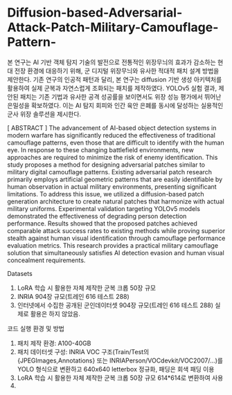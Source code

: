 # Diffusion-based-Adversarial-Attack-Patch-Military-Camouflage-Pattern-
본 연구는 AI 기반 객체 탐지 기술의 발전으로 전통적인 위장무늬의 효과가 감소하는 현대 전장 환경에 대응하기 위해, 군 디지털 위장무늬와 유사한 적대적 패치 설계 방법을 제안한다. 기존 연구의 인공적 패턴과 달리, 본 연구는 diffusion 기반 생성 아키텍처를 활용하여 실제 군복과 자연스럽게 조화되는 패치를 제작하였다. YOLOv5 실험 결과, 제안된 패치는 기존 기법과 유사한 공격 성공률을 보이면서도 위장 성능 평가에서 뛰어난 은밀성을 확보하였다. 이는 AI 탐지 회피와 인간 육안 은폐를 동시에 달성하는 실용적인 군사 위장 솔루션을 제시한다.

[ ABSTRACT ]
  The advancement of AI-based object detection systems in modern warfare has significantly reduced the effectiveness of traditional camouflage patterns, even those that are difficult to identify with the human eye. In response to these changing battlefield environments, new approaches are required to minimize the risk of enemy identification. This study proposes a method for designing adversarial patches similar to military digital camouflage patterns. Existing adversarial patch research primarily employs artificial geometric patterns that are easily identifiable by human observation in actual military environments, presenting significant limitations. To address this issue, we utilized a diffusion-based patch generation architecture to create natural patches that harmonize with actual military uniforms. Experimental validation targeting YOLOv5 models demonstrated the effectiveness of degrading person detection performance. Results showed that the proposed patches achieved comparable attack success rates to existing methods while proving superior stealth against human visual identification through camouflage performance evaluation metrics. This research provides a practical military camouflage solution that simultaneously satisfies AI detection evasion and human visual concealment requirements.

Datasets
1. LoRA 학습 시 활용한 자체 제작한 군복 크롭 50장 규모
2. INRIA 904장 규모(트레인 616 테스트 288)
3. 인터넷에서 수집한 공개된 군인데이터셋 904장 규모(트레인 616 테스트 288) 실제로 활용은 하지 않았음.

코드 실행 환경 및 방법
1. 패치 제작 환경: A100-40GB
2. 패치 데이터셋 구성: INRIA VOC 구조(Train/Test의 {JPEGImages,Annotations} 또는 INRIAPerson/VOCdevkit/VOC2007/...)를 YOLO 형식으로 변환하고 640x640 letterbox 정규화, 패딩은 회색 패딩 이용
3. LoRA 학습 시 활용한 자체 제작한 군복 크롭 50장 규모 614*614로 변환하여 사용
4. 
